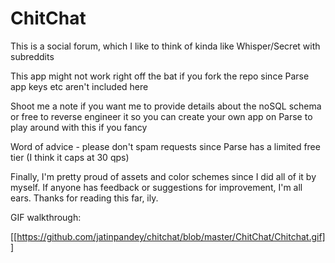 # ChitChat
This is a social forum, which I like to think of kinda like Whisper/Secret with subreddits

This app might not work right off the bat if you fork the repo since Parse app keys etc aren't included here

Shoot me a note if you want me to provide details about the noSQL schema or free to reverse engineer it so you can
create your own app on Parse to play around with this if you fancy

Word of advice - please don't spam requests since Parse has a limited free tier (I think it caps at 30 qps)

Finally, I'm pretty proud of assets and color schemes since I did all of it by myself. If anyone has feedback or
suggestions for improvement, I'm all ears. Thanks for reading this far, ily.




GIF walkthrough:

[[https://github.com/jatinpandey/chitchat/blob/master/ChitChat/Chitchat.gif]]
